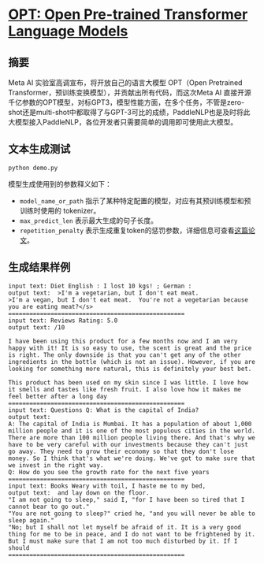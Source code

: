 # [OPT: Open Pre-trained Transformer Language Models](https://arxiv.org/pdf/1909.05858.pdf)

## 摘要

Meta AI 实验室高调宣布，将开放自己的语言大模型 OPT（Open Pretrained Transformer，预训练变换模型），并贡献出所有代码，而这次Meta AI 直接开源千亿参数的OPT模型，对标GPT3，模型性能方面，在多个任务，不管是zero-shot还是multi-shot中都取得了与GPT-3可比的成绩，PaddleNLP也是及时将此大模型接入PaddleNLP，各位开发者只需要简单的调用即可使用此大模型。

## 文本生成测试
```sh
python demo.py
```
模型生成使用到的参数释义如下：
- `model_name_or_path` 指示了某种特定配置的模型，对应有其预训练模型和预训练时使用的 tokenizer。
- `max_predict_len` 表示最大生成的句子长度。
- `repetition_penalty` 表示生成重复token的惩罚参数，详细信息可查看[这篇论文](https://arxiv.org/pdf/1909.05858.pdf)。

## 生成结果样例

```
input text: Diet English : I lost 10 kgs! ; German :
output text:  >I'm a vegetarian, but I don't eat meat.
>I'm a vegan, but I don't eat meat.  You're not a vegetarian because you are eating meat?</s>
==================================================
input text: Reviews Rating: 5.0
output text: /10

I have been using this product for a few months now and I am very happy with it! It is so easy to use, the scent is great and the price is right. The only downside is that you can't get any of the other ingredients in the bottle (which is not an issue). However, if you are looking for something more natural, this is definitely your best bet.

This product has been used on my skin since I was little. I love how it smells and tastes like fresh fruit. I also love how it makes me feel better after a long day
==================================================
input text: Questions Q: What is the capital of India?
output text:
A: The capital of India is Mumbai. It has a population of about 1,000 million people and it is one of the most populous cities in the world. There are more than 100 million people living there. And that's why we have to be very careful with our investments because they can't just go away. They need to grow their economy so that they don't lose money. So I think that's what we're doing. We've got to make sure that we invest in the right way.
Q: How do you see the growth rate for the next five years
==================================================
input text: Books Weary with toil, I haste me to my bed,
output text:  and lay down on the floor.
"I am not going to sleep," said I, "for I have been so tired that I cannot bear to go out."
"You are not going to sleep?" cried he, "and you will never be able to sleep again."
"No; but I shall not let myself be afraid of it. It is a very good thing for me to be in peace, and I do not want to be frightened by it. But I must make sure that I am not too much disturbed by it. If I should
==================================================
```
